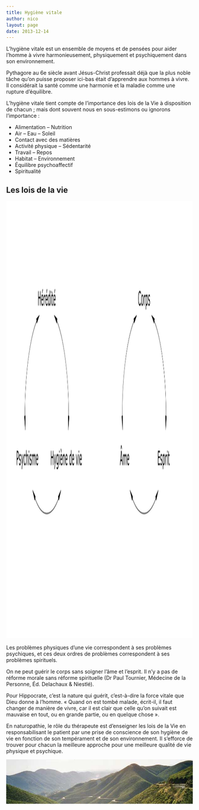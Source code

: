 ```yaml
---
title: Hygiène vitale
author: nico
layout: page
date: 2013-12-14
---
```

L’hygiène vitale est un ensemble de moyens et de pensées pour aider l’homme à vivre harmonieusement, physiquement et psychiquement dans son environnement.

Pythagore au 6e siècle avant Jésus-Christ professait déjà que la plus noble tâche qu’on puisse proposer ici-bas était d’apprendre aux hommes à vivre. Il considérait la santé comme une harmonie et la maladie comme une rupture d’équilibre.

L’hygiène vitale tient compte de l’importance des lois de la Vie à disposition de chacun ; mais dont souvent nous en sous-estimons ou ignorons l’importance :

<div class="columns2">
  <ul>
    <li>
      Alimentation &#8211; Nutrition
    </li>
    <li>
      Air &#8211; Eau &#8211; Soleil
    </li>
    <li>
      Contact avec des matières
    </li>
    <li>
      Activité physique &#8211; Sédentarité
    </li>
    <li>
      Travail &#8211; Repos
    </li>
    <li>
      Habitat &#8211; Environnement
    </li>
    <li>
      Équilibre psychoaffectif
    </li>
    <li>
      Spiritualité
    </li>
  </ul>
</div>

## Les lois de la vie

<img class="aligncenter size-full wp-image-432" alt="lois_de_la_vie" src="./images/lois_de_la_vie.png" width="2362" height="1181" />

Les problèmes physiques d’une vie correspondent à ses problèmes psychiques, et ces deux ordres de problèmes correspondent à ses problèmes spirituels.

On ne peut guérir le corps sans soigner l’âme et l’esprit. Il n’y a pas de réforme morale sans réforme spirituelle (Dr Paul Tournier, Médecine de la Personne, Éd. Delachaux & Niestlé).

Pour Hippocrate, c’est la nature qui guérit, c’est-à-dire la force vitale que Dieu donne à l’homme. « Quand on est tombé malade, écrit-il, il faut changer de manière de vivre, car il est clair que celle qu’on suivait est mauvaise en tout, ou en grande partie, ou en quelque chose ».

En naturopathie, le rôle du thérapeute est d’enseigner les lois de la Vie en responsabilisant le patient par une prise de conscience de son hygiène de vie en fonction de son tempérament et de son environnement. Il s’efforce de trouver pour chacun la meilleure approche pour une meilleure qualité de vie physique et psychique.

<img class="aligncenter size-full wp-image-315" alt="usa-colline" src="./images/usa-colline.jpg" width="600" height="120" />